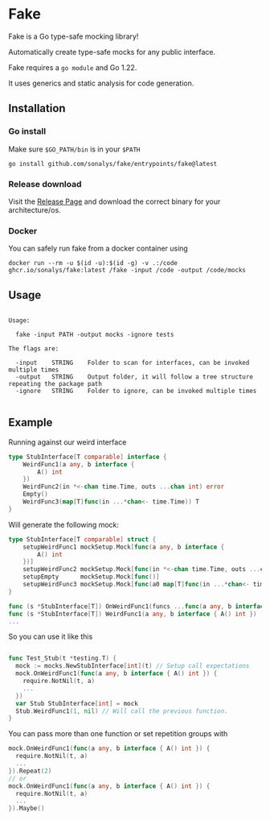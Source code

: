 # Fake

Fake is a Go type-safe mocking library!

Automatically create type-safe mocks for any public interface.

Fake requires a `go module` and Go 1.22.

It uses generics and static analysis for code generation.

## Installation

### Go install

Make sure `$GO_PATH/bin` is in your `$PATH`

`go install github.com/sonalys/fake/entrypoints/fake@latest`

### Release download

Visit the [Release Page](https://github.com/sonalys/fake/releases) and download the correct binary for your architecture/os.

### Docker

You can safely run fake from a docker container using

`docker run --rm -u $(id -u):$(id -g) -v .:/code ghcr.io/sonalys/fake:latest /fake -input /code -output /code/mocks`

## Usage

```

Usage:

  fake -input PATH -output mocks -ignore tests

The flags are:

  -input    STRING    Folder to scan for interfaces, can be invoked multiple times
  -output   STRING    Output folder, it will follow a tree structure repeating the package path
  -ignore   STRING    Folder to ignore, can be invoked multiple times
  
```


## Example

Running against our weird interface

```go
type StubInterface[T comparable] interface {
	WeirdFunc1(a any, b interface {
		A() int
	})
	WeirdFunc2(in *<-chan time.Time, outs ...chan int) error
	Empty()
	WeirdFunc3(map[T]func(in ...*chan<- time.Time)) T
}
```

Will generate the following mock:

```go
type StubInterface[T comparable] struct {
	setupWeirdFunc1 mockSetup.Mock[func(a any, b interface {
		A() int
	})]
	setupWeirdFunc2 mockSetup.Mock[func(in *<-chan time.Time, outs ...chan int) error]
	setupEmpty      mockSetup.Mock[func()]
	setupWeirdFunc3 mockSetup.Mock[func(a0 map[T]func(in ...*chan<- time.Time)) T]
}

func (s *StubInterface[T]) OnWeirdFunc1(funcs ...func(a any, b interface { A() int })) Config
func (s *StubInterface[T]) WeirdFunc1(a any, b interface { A() int })
...
```

So you can use it like this

```go

func Test_Stub(t *testing.T) {
  mock := mocks.NewStubInterface[int](t) // Setup call expectations
  mock.OnWeirdFunc1(func(a any, b interface { A() int }) {
    require.NotNil(t, a)
    ...
  })
  var Stub StubInterface[int] = mock
  Stub.WeirdFunc1(1, nil) // Will call the previous function.
}
```

You can pass more than one function or set repetition groups with

```go
mock.OnWeirdFunc1(func(a any, b interface { A() int }) {
  require.NotNil(t, a)
  ...
}).Repeat(2)
// or
mock.OnWeirdFunc1(func(a any, b interface { A() int }) {
  require.NotNil(t, a)
  ...
}).Maybe()
```